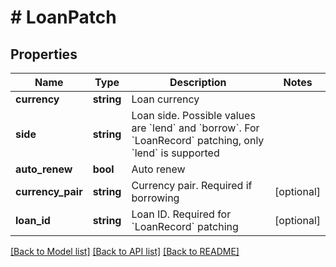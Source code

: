 # # LoanPatch

## Properties

Name | Type | Description | Notes
------------ | ------------- | ------------- | -------------
**currency** | **string** | Loan currency | 
**side** | **string** | Loan side. Possible values are &#x60;lend&#x60; and &#x60;borrow&#x60;. For &#x60;LoanRecord&#x60; patching, only &#x60;lend&#x60; is supported | 
**auto_renew** | **bool** | Auto renew | 
**currency_pair** | **string** | Currency pair. Required if borrowing | [optional] 
**loan_id** | **string** | Loan ID. Required for &#x60;LoanRecord&#x60; patching | [optional] 

[[Back to Model list]](../../README.md#documentation-for-models) [[Back to API list]](../../README.md#documentation-for-api-endpoints) [[Back to README]](../../README.md)
